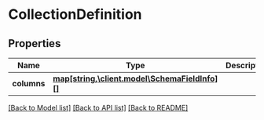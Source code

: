 # CollectionDefinition

## Properties
Name | Type | Description | Notes
------------ | ------------- | ------------- | -------------
**columns** | [**map[string,\client.model\SchemaFieldInfo][]**](map.md) |  | [optional] 

[[Back to Model list]](../README.md#documentation-for-models) [[Back to API list]](../README.md#documentation-for-api-endpoints) [[Back to README]](../README.md)


